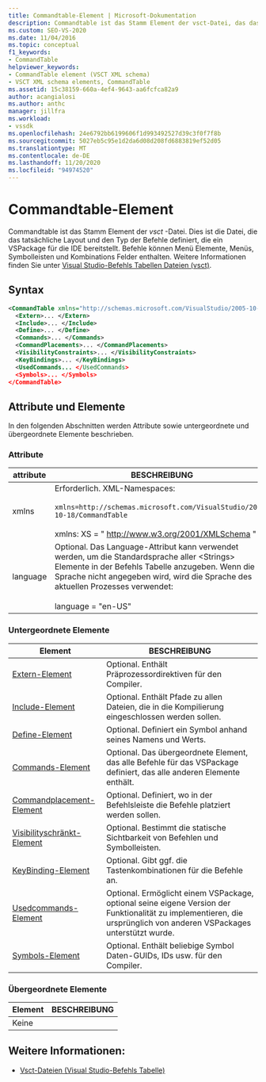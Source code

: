 ```yaml
---
title: Commandtable-Element | Microsoft-Dokumentation
description: Commandtable ist das Stamm Element der vsct-Datei, das das Layout und den Typ der Befehle definiert, die ein VSPackage für die IDE bereitstellt.
ms.custom: SEO-VS-2020
ms.date: 11/04/2016
ms.topic: conceptual
f1_keywords:
- CommandTable
helpviewer_keywords:
- CommandTable element (VSCT XML schema)
- VSCT XML schema elements, CommandTable
ms.assetid: 15c38159-660a-4ef4-9643-aa6fcfca82a9
author: acangialosi
ms.author: anthc
manager: jillfra
ms.workload:
- vssdk
ms.openlocfilehash: 24e6792bb6199606f1d993492527d39c3f0f7f8b
ms.sourcegitcommit: 5027eb5c95e1d2da6d08d208fd6883819ef52d05
ms.translationtype: MT
ms.contentlocale: de-DE
ms.lasthandoff: 11/20/2020
ms.locfileid: "94974520"
---
```

# <a name="commandtable-element"></a>Commandtable-Element
Commandtable ist das Stamm Element der *vsct* -Datei. Dies ist die Datei, die das tatsächliche Layout und den Typ der Befehle definiert, die ein VSPackage für die IDE bereitstellt. Befehle können Menü Elemente, Menüs, Symbolleisten und Kombinations Felder enthalten. Weitere Informationen finden Sie unter [Visual Studio-Befehls Tabellen Dateien (vsct)](../extensibility/internals/visual-studio-command-table-dot-vsct-files.md).

## <a name="syntax"></a>Syntax

```xml
<CommandTable xmlns="http://schemas.microsoft.com/VisualStudio/2005-10-18/CommandTable" xmlns:xs="http://www.w3.org/2001/XMLSchema" >
  <Extern>... </Extern>
  <Include>... </Include>
  <Define>... </Define>
  <Commands>... </Commands>
  <CommandPlacements>... </CommandPlacements>
  <VisibilityConstraints>... </VisibilityConstraints>
  <KeyBindings>... </KeyBindings>
  <UsedCommands... </UsedCommands>
  <Symbols>... </Symbols>
</CommandTable>
```

## <a name="attributes-and-elements"></a>Attribute und Elemente
 In den folgenden Abschnitten werden Attribute sowie untergeordnete und übergeordnete Elemente beschrieben.

### <a name="attributes"></a>Attribute

| attribute | BESCHREIBUNG |
|-----------| - |
| xmlns | Erforderlich. XML-Namespaces:<br /><br /> `xmlns=http://schemas.microsoft.com/VisualStudio/2005-10-18/CommandTable`<br /><br /> xmlns: XS = " <http://www.w3.org/2001/XMLSchema> " |
| language | Optional. Das Language-Attribut kann verwendet werden, um die Standardsprache aller \<Strings> Elemente in der Befehls Tabelle anzugeben.  Wenn die Sprache nicht angegeben wird, wird die Sprache des aktuellen Prozesses verwendet:<br /><br /> language = "en-US" |

### <a name="child-elements"></a>Untergeordnete Elemente

|Element|BESCHREIBUNG|
|-------------|-----------------|
|[Extern-Element](../extensibility/extern-element.md)|Optional. Enthält Präprozessordirektiven für den Compiler.|
|[Include-Element](../extensibility/include-element.md)|Optional. Enthält Pfade zu allen Dateien, die in die Kompilierung eingeschlossen werden sollen.|
|[Define-Element](../extensibility/define-element.md)|Optional. Definiert ein Symbol anhand seines Namens und Werts.|
|[Commands-Element](../extensibility/commands-element.md)|Optional. Das übergeordnete Element, das alle Befehle für das VSPackage definiert, das alle anderen Elemente enthält.|
|[Commandplacement-Element](../extensibility/commandplacements-element.md)|Optional. Definiert, wo in der Befehlsleiste die Befehle platziert werden sollen.|
|[Visibilityschränkt-Element](../extensibility/visibilityconstraints-element.md)|Optional. Bestimmt die statische Sichtbarkeit von Befehlen und Symbolleisten.|
|[KeyBinding-Element](../extensibility/keybindings-element.md)|Optional. Gibt ggf. die Tastenkombinationen für die Befehle an.|
|[Usedcommands-Element](../extensibility/usedcommands-element.md)|Optional. Ermöglicht einem VSPackage, optional seine eigene Version der Funktionalität zu implementieren, die ursprünglich von anderen VSPackages unterstützt wurde.|
|[Symbols-Element](https://www.microsoft.com/download/details.aspx?id=55984)|Optional. Enthält beliebige Symbol Daten-GUIDs, IDs usw. für den Compiler.|

### <a name="parent-elements"></a>Übergeordnete Elemente

|Element|BESCHREIBUNG|
|-------------|-----------------|
|Keine||

## <a name="see-also"></a>Weitere Informationen:
- [Vsct-Dateien (Visual Studio-Befehls Tabelle)](../extensibility/internals/visual-studio-command-table-dot-vsct-files.md)
